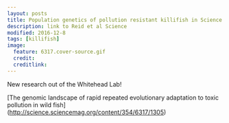 ```yaml
---
layout: posts
title: Population genetics of pollution resistant killifish in Science 
description: link to Reid et al Science
modified: 2016-12-8
tags: [killifish]
image:
  feature: 6317.cover-source.gif 
  credit: 
  creditlink: 
---
```

New research out of the Whitehead Lab!

[The genomic landscape of rapid repeated evolutionary adaptation to toxic pollution in wild fish] (http://science.sciencemag.org/content/354/6317/1305)

